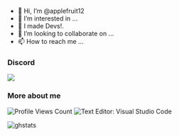 - 👋 Hi, I’m @applefruit12
- 👀 I’m interested in ...
- 🌱 I made Devs!.
- 💞️ I’m looking to collaborate on ...
- 📫 How to reach me ... 

### Discord
<img src="https://discord.c99.nl/widget/theme-4/538173290557210636.png"/>

### More about me
<img src="https://komarev.com/ghpvc/?username=applefruit12" alt="Profile Views Count"> ![Text Editor: Visual Studio Code](https://img.shields.io/badge/Text%20Editor-Visual%20Studio%20Code-blue)

![ghstats](https://github-readme-stats.vercel.app/api?username=applefruit128&theme=dark&show_icons=true)
<!--![ghstats](https://github-readme-stats.vercel.app/api?username=Kian738&show_icons=true&theme=dark&locale=e)-->
